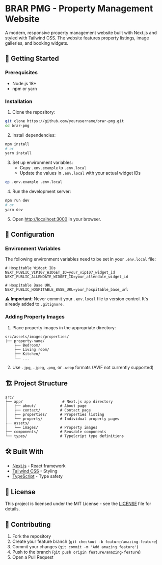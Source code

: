 # BRAR PMG - Property Management Website

A modern, responsive property management website built with Next.js and styled with Tailwind CSS. The website features property listings, image galleries, and booking widgets.

## 🚀 Getting Started

### Prerequisites
- Node.js 18+ 
- npm or yarn

### Installation

1. Clone the repository:
```bash
git clone https://github.com/yourusername/brar-pmg.git
cd brar-pmg
```

2. Install dependencies:
```bash
npm install
# or
yarn install
```

3. Set up environment variables:
   - Copy `.env.example` to `.env.local`
   - Update the values in `.env.local` with your actual widget IDs
```bash
cp .env.example .env.local
```

4. Run the development server:
```bash
npm run dev
# or
yarn dev
```

5. Open [http://localhost:3000](http://localhost:3000) in your browser.

## 🔧 Configuration

### Environment Variables

The following environment variables need to be set in your `.env.local` file:

```env
# Hospitable Widget IDs
NEXT_PUBLIC_VIP107_WIDGET_ID=your_vip107_widget_id
NEXT_PUBLIC_ALLENDATE_WIDGET_ID=your_allendate_widget_id

# Hospitable Base URL
NEXT_PUBLIC_HOSPITABLE_BASE_URL=your_hospitable_base_url
```

⚠️ **Important**: Never commit your `.env.local` file to version control. It's already added to `.gitignore`.

### Adding Property Images

1. Place property images in the appropriate directory:
```
src/assets/images/properties/
├── property-name/
    ├── Bedroom/
    ├── Living room/
    ├── Kitchen/
    └── ...
```

2. Use `.jpg`, `.jpeg`, `.png`, or `.webp` formats (AVIF not currently supported)

## 🏗️ Project Structure

```
src/
├── app/                  # Next.js app directory
│   ├── about/           # About page
│   ├── contact/         # Contact page
│   ├── properties/      # Properties listing
│   └── property/        # Individual property pages
├── assets/
│   └── images/          # Property images
├── components/          # Reusable components
└── types/               # TypeScript type definitions
```

## 🛠️ Built With

- [Next.js](https://nextjs.org/) - React framework
- [Tailwind CSS](https://tailwindcss.com/) - Styling
- [TypeScript](https://www.typescriptlang.org/) - Type safety

## 📝 License

This project is licensed under the MIT License - see the [LICENSE](LICENSE) file for details.

## 🤝 Contributing

1. Fork the repository
2. Create your feature branch (`git checkout -b feature/amazing-feature`)
3. Commit your changes (`git commit -m 'Add amazing feature'`)
4. Push to the branch (`git push origin feature/amazing-feature`)
5. Open a Pull Request